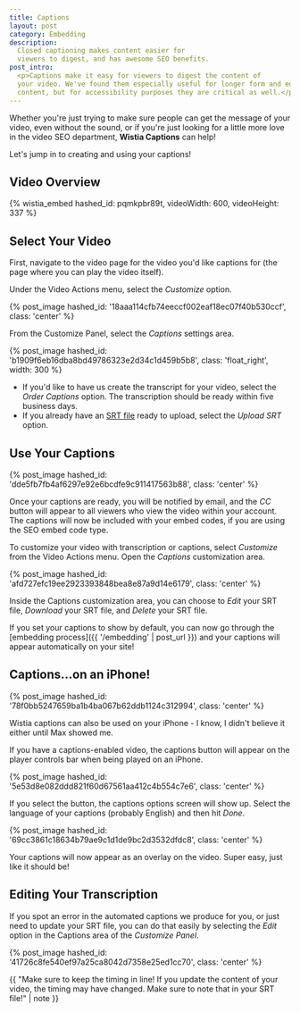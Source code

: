```yaml
---
title: Captions
layout: post
category: Embedding
description:
  Closed captioning makes content easier for
  viewers to digest, and has awesome SEO benefits.
post_intro:
  <p>Captions make it easy for viewers to digest the content of 
  your video. We've found them especially useful for longer form and educational
  content, but for accessibility purposes they are critical as well.</p>
---
```


Whether you're just trying to make sure people can get the message of your video, even without 
the sound, or if you're just looking for a little more love in the video SEO department, 
**Wistia Captions** can help!

Let's jump in to creating and using your captions!

## Video Overview

{% wistia_embed hashed_id: pqmkpbr89t, videoWidth: 600, videoHeight: 337 %}

## Select Your Video

First, navigate to the video page for the video you'd like captions for (the
page where you can play the video itself).

Under the <span class='action_menu'>Video Actions</span> menu, select the
*Customize* option.

{% post_image hashed_id: '18aaa114cfb74eeccf002eaf18ec07f40b530ccf', class: 'center' %}

From the Customize Panel, select the *Captions* settings area.

{% post_image hashed_id: 'b1909f6eb16dba8bd49786323e2d34c1d459b5b8', class: 'float_right', width: 300 %}

* If you'd like to have us create the transcript for your video, select the 
  *Order Captions* option. The transcription should be ready within five business days.
* If you already have an [SRT file](http://en.wikipedia.org/wiki/SubRip) ready
  to upload, select the *Upload SRT* option.

<!--- 
Either way, you can use the single transcription to create an interactive
transcript OR to add closed captioning to your video.
-->

## Use Your Captions

{% post_image hashed_id: 'dde5fb7fb4af6297e92e6bcdfe9c911417563b88', class: 'center' %}

Once your captions are ready, you will be notified by email, and the *CC*
button will appear to all viewers who view the video within your account. The
captions will now be included with your embed codes, if you are using the SEO 
embed code type.

To customize your video with transcription or captions, select *Customize*
from the <span class='action_menu'>Video Actions</span> menu. Open the
*Captions* customization area.

{% post_image hashed_id: 'afd727efc19ee2923393848bea8e87a9d14e6179', class: 'center' %}

Inside the Captions customization area, you can choose to *Edit* your SRT file, 
*Download* your SRT file, and *Delete* your SRT file.

If you set your captions to show by default, you can now go through the
[embedding process]({{ '/embedding' | post_url }}) and your captions will
appear automatically on your site!

## Captions...on an iPhone!

{% post_image hashed_id: '78f0bb5247659ba1b4ba067b62ddb1124c312994', class: 'center' %}

Wistia captions can also be used on your iPhone - I know, I didn't believe it
either until Max showed me.

If you have a captions-enabled video, the captions button will appear on the
player controls bar when being played on an iPhone.

{% post_image hashed_id: '5e53d8e082ddd821f60d67561aa412c4b554c7e6', class: 'center' %}

If you select the button, the captions options screen will show up. Select the
language of your captions (probably English) and then hit *Done*.

{% post_image hashed_id: '69cc3861c18634b79ae9c1d1de9bc2d3532dfdc8', class: 'center' %}

Your captions will now appear as an overlay on the video. Super easy, just like
it should be!

## Editing Your Transcription

If you spot an error in the automated captions we produce for you, or just
need to update your SRT file, you can do that easily by selecting the *Edit* option 
in the Captions area of the *Customize Panel*.

{% post_image hashed_id: '41726c8fe540ef97a25ca8042d7358e25ed1cc70', class: 'center' %}

{{ "Make sure to keep the timing in line! If you update the content of your video, the timing may have changed. Make sure to note that in your SRT file!" | note }}

<script>
wistiaEmbed = Wistia.embed("pqmkpbr89t", {
  plugin: {
    "captions-v1": {
      onByDefault: false
    }
  }
});
</script>
